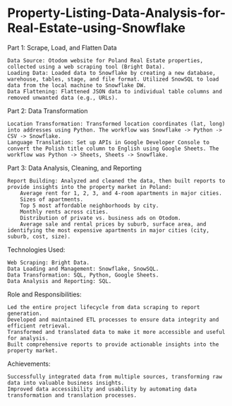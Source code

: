# Property-Listing-Data-Analysis-for-Real-Estate-using-Snowflake

Part 1: Scrape, Load, and Flatten Data

    Data Source: Otodom website for Poland Real Estate properties, collected using a web scraping tool (Bright Data).
    Loading Data: Loaded data to Snowflake by creating a new database, warehouse, tables, stage, and file format. Utilized SnowSQL to load data from the local machine to Snowflake DW.
    Data Flattening: Flattened JSON data to individual table columns and removed unwanted data (e.g., URLs).

Part 2: Data Transformation

    Location Transformation: Transformed location coordinates (lat, long) into addresses using Python. The workflow was Snowflake -> Python -> CSV -> Snowflake.
    Language Translation: Set up APIs in Google Developer Console to convert the Polish title column to English using Google Sheets. The workflow was Python -> Sheets, Sheets -> Snowflake.

Part 3: Data Analysis, Cleaning, and Reporting

    Report Building: Analyzed and cleaned the data, then built reports to provide insights into the property market in Poland:
        Average rent for 1, 2, 3, and 4-room apartments in major cities.
        Sizes of apartments.
        Top 5 most affordable neighborhoods by city.
        Monthly rents across cities.
        Distribution of private vs. business ads on Otodom.
        Average sale and rental prices by suburb, surface area, and identifying the most expensive apartments in major cities (city, suburb, cost, size).

Technologies Used:

    Web Scraping: Bright Data.
    Data Loading and Management: Snowflake, SnowSQL.
    Data Transformation: SQL, Python, Google Sheets.
    Data Analysis and Reporting: SQL.

Role and Responsibilities:

    Led the entire project lifecycle from data scraping to report generation.
    Developed and maintained ETL processes to ensure data integrity and efficient retrieval.
    Transformed and translated data to make it more accessible and useful for analysis.
    Built comprehensive reports to provide actionable insights into the property market.

Achievements:

    Successfully integrated data from multiple sources, transforming raw data into valuable business insights.
    Improved data accessibility and usability by automating data transformation and translation processes.

